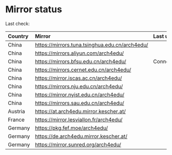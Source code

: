 <script src="./time.js"></script>
# Mirror status
Last check: <script type="text/javascript">localize(1720588810.8689942);</script>

|Country|Mirror|Last update|
|:------|:-----|:----------|
|China|https://mirrors.tuna.tsinghua.edu.cn/arch4edu/|<script type="text/javascript">localize(1720550027);</script>|
|China|https://mirrors.aliyun.com/arch4edu/|<script type="text/javascript">localize(1720550027);</script>|
|China|https://mirrors.bfsu.edu.cn/arch4edu/|ConnectionError|
|China|https://mirrors.cernet.edu.cn/arch4edu/|<script type="text/javascript">localize(1720550027);</script>|
|China|https://mirror.iscas.ac.cn/arch4edu/|<script type="text/javascript">localize(1720550027);</script>|
|China|https://mirrors.nju.edu.cn/arch4edu/|<script type="text/javascript">localize(1720463665);</script>|
|China|https://mirror.nyist.edu.cn/arch4edu/|<script type="text/javascript">localize(1720507616);</script>|
|China|https://mirrors.sau.edu.cn/arch4edu/|<script type="text/javascript">localize(1720550027);</script>|
|Austria|https://at.arch4edu.mirror.kescher.at/|<script type="text/javascript">localize(1720550027);</script>|
|France|https://mirror.lesviallon.fr/arch4edu/|<script type="text/javascript">localize(1720550027);</script>|
|Germany|https://pkg.fef.moe/arch4edu/|<script type="text/javascript">localize(1720550027);</script>|
|Germany|https://de.arch4edu.mirror.kescher.at/|<script type="text/javascript">localize(1720550027);</script>|
|Germany|https://mirror.sunred.org/arch4edu/|<script type="text/javascript">localize(1720550027);</script>|

<script src="./tablefilter/tablefilter.js"></script>
<script src="./table.js"></script>